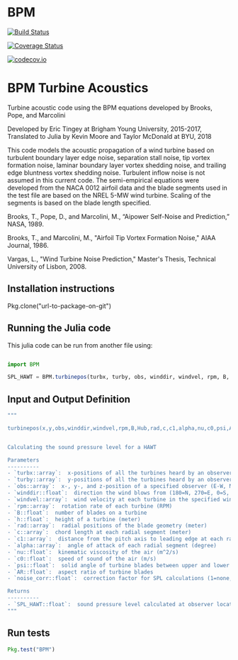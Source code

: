 # BPM

[![Build Status](https://travis-ci.org/moore54/BPM.jl.svg?branch=master)](https://travis-ci.org/moore54/BPM.jl)

[![Coverage Status](https://coveralls.io/repos/moore54/BPM.jl/badge.svg?branch=master&service=github)](https://coveralls.io/github/moore54/BPM.jl?branch=master)

[![codecov.io](http://codecov.io/github/moore54/BPM.jl/coverage.svg?branch=master)](http://codecov.io/github/moore54/BPM.jl?branch=master)



# BPM Turbine Acoustics

Turbine acoustic code using the BPM equations developed by Brooks, Pope, and Marcolini

Developed by Eric Tingey at Brigham Young University, 2015-2017,
Translated to Julia by Kevin Moore and Taylor McDonald at BYU, 2018

This code models the acoustic propagation of a wind turbine based on turbulent boundary layer edge noise, separation stall noise, tip vortex formation noise, laminar boundary layer vortex shedding noise, and trailing edge bluntness vortex shedding noise. Turbulent inflow noise is not assumed in this current code. The semi-empirical equations were developed from the NACA 0012 airfoil data and the blade segments used in the test file are based on the NREL 5-MW wind turbine. Scaling of the segments is based on the blade length specified.

Brooks, T., Pope, D., and Marcolini, M., “Aipower Self-Noise and Prediction,” NASA, 1989.

Brooks, T., and Marcolini, M., "Airfoil Tip Vortex Formation Noise," AIAA Journal, 1986.

Vargas, L., "Wind Turbine Noise Prediction," Master's Thesis, Technical University of Lisbon, 2008.


## Installation instructions

Pkg.clone("url-to-package-on-git")

## Running the Julia code

This julia code can be run from another file using:
```julia

import BPM

SPL_HAWT = BPM.turbinepos(turbx, turby, obs, winddir, windvel, rpm, B, h, rad, c, c1, alpha, nu, c0, psi, AR, noise_corr)
```

## Input and Output Definition
```julia
"""

turbinepos(x,y,obs,winddir,windvel,rpm,B,Hub,rad,c,c1,alpha,nu,c0,psi,AR,noise_corr)


Calculating the sound pressure level for a HAWT

Parameters
----------
- `turbx::array`:  x-positions of all the turbines heard by an observer (east to west, meter)
- `turby::array`:  y-positions of all the turbines heard by an observer (north to south, meter)
- `obs::array`:  x-, y-, and z-position of a specified observer (E-W, N-S, height; meter)
- `winddir::float`:  direction the wind blows from (180=N, 270=E, 0=S, 90=W; degree)
- `windvel::array`:  wind velocity at each turbine in the specified wind direction (m/s)
- `rpm::array`:  rotation rate of each turbine (RPM)
- `B::float`:  number of blades on a turbine
- `h::float`:  height of a turbine (meter)
- `rad::array`:  radial positions of the blade geometry (meter)
- `c::array`:  chord length at each radial segment (meter)
- `c1::array`:  distance from the pitch axis to leading edge at each radial segment (meter)
- `alpha::array`:  angle of attack of each radial segment (degree)
- `nu::float`:  kinematic viscosity of the air (m^2/s)
- `c0::float`:  speed of sound of the air (m/s)
- `psi::float`:  solid angle of turbine blades between upper and lower sides of trailing edge (degree)
- `AR::float`:  aspect ratio of turbine blades
- `noise_corr::float`:  correction factor for SPL calculations (1=none, use if calculations differ from expected)

Returns
----------
- `SPL_HAWT::float`:  sound pressure level calculated at observer location (dB)
"""
```

## Run tests

```julia
Pkg.test("BPM")
```
